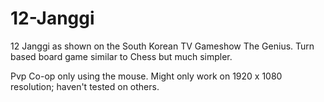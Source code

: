 # 12-Janggi

12 Janggi as shown on the South Korean TV Gameshow The Genius.  Turn based board game similar to Chess but much simpler.

Pvp Co-op only using the mouse.
Might only work on 1920 x 1080 resolution; haven't tested on others.
